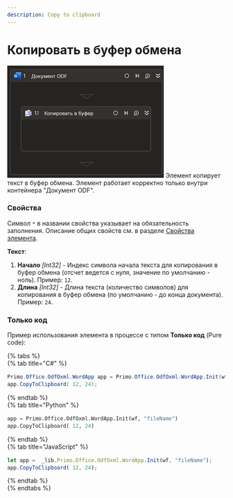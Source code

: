 ```yaml
---
description: Copy to clipboard
---
```


# Копировать в буфер обмена

![](../../../../.gitbook/assets1/odfdoc-copy-to-clipboard1.png)
Элемент копирует текст в буфер обмена. Элемент работает корректно только внутри контейнера "Документ ODF".

### Свойства
Символ `*` в названии свойства указывает на обязательность заполнения. Описание общих свойств см. в разделе [Свойства элемента](https://docs.primo-rpa.ru/primo-rpa/primo-studio/process/elements#svoistva-elementa).

**Текст**:
1. **Начало** *[Int32]* - Индекс символа начала текста для копирования в буфер обмена (отсчет ведется с нуля, значение по умолчанию - ноль). Пример: `12`.
2. **Длина** *[Int32]* - Длина текста (количество символов) для копирования в буфер обмена (по умолчанию - до конца документа). Пример: `24`.

### Только код  
Пример использования элемента в процессе с типом **Только код** (Pure code):  

{% tabs %}  
{% tab title="C#" %}  
```csharp  
Primo.Office.OdfOxml.WordApp app = Primo.Office.OdfOxml.WordApp.Init(wf, "fileName");  
app.CopyToClipboard( 12, 24);  
```
{% endtab %}  
{% tab title="Python" %}  
```python  
app = Primo.Office.OdfOxml.WordApp.Init(wf, "fileName")  
app.CopyToClipboard( 12, 24)  
```
{% endtab %}  
{% tab title="JavaScript" %}  
```javascript  
let app =  _lib.Primo.Office.OdfOxml.WordApp.Init(wf, "fileName");  
app.CopyToClipboard( 12, 24);  
```
{% endtab %}  
{% endtabs %}  

